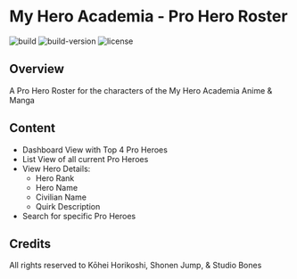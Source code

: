 # My Hero Academia - Pro Hero Roster

![build](https://img.shields.io/badge/build-passing-brightgreen.svg)
![build-version](https://img.shields.io/badge/build%20version-1.0-blue.svg)
![license](https://img.shields.io/badge/license-MIT-green.svg)

## Overview
A Pro Hero Roster for the characters of the My Hero Academia Anime & Manga

## Content
 + Dashboard View with Top 4 Pro Heroes
 + List View of all current Pro Heroes
 + View Hero Details:
    + Hero Rank
    + Hero Name
    + Civilian Name
    + Quirk Description
 + Search for specific Pro Heroes

## Credits
All rights reserved to Kōhei Horikoshi, Shonen Jump, & Studio Bones
